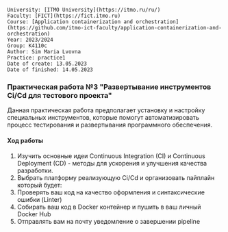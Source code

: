 ```
University: [ITMO University](https://itmo.ru/ru/)
Faculty: [FICT](https://fict.itmo.ru)
Course: [Application containerization and orchestration](https://github.com/itmo-ict-faculty/application-containerization-and-orchestration)
Year: 2023/2024
Group: K4110c
Author: Sim Maria Lvovna
Practice: practice1
Date of create: 13.05.2023
Date of finished: 14.05.2023
```

### Практическая работа №3 "Развертывание инструментов Ci/Cd для тестового проекта"

Данная практическая работа предполагает установку и настройку специальных инструментов, которые помогут автоматизировать процесс тестирования и развертывания программного обеспечения.
#### Ход работы
1. Изучить основные идеи Continuous Integration (CI) и Continuous Deployment (CD) - методы для ускорения и улучшения качества разработки.
2. Выбрать платформу реализующую Ci/Cd и организовать пайплайн который будет:
3. Проверять ваш код на качество оформления и синтаксические ошибки (Linter)
4. Собирать ваш код в Docker контейнер и пушить в ваш личный Docker Hub
5. Отправлять вам на почту уведомление о завершении pipeline
